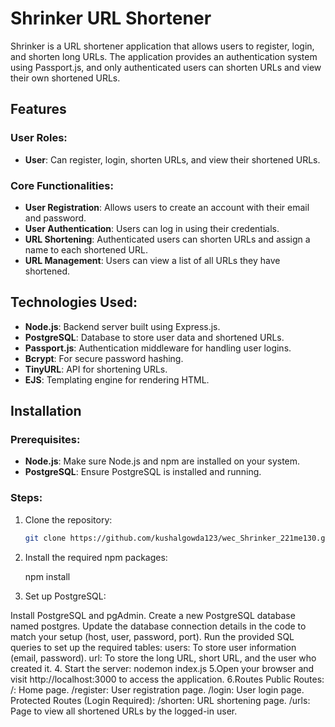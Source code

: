# Shrinker URL Shortener

Shrinker is a URL shortener application that allows users to register, login, and shorten long URLs. The application provides an authentication system using Passport.js, and only authenticated users can shorten URLs and view their own shortened URLs.

## Features

### User Roles:
- **User**: Can register, login, shorten URLs, and view their shortened URLs.

### Core Functionalities:
- **User Registration**: Allows users to create an account with their email and password.
- **User Authentication**: Users can log in using their credentials.
- **URL Shortening**: Authenticated users can shorten URLs and assign a name to each shortened URL.
- **URL Management**: Users can view a list of all URLs they have shortened.

## Technologies Used:
- **Node.js**: Backend server built using Express.js.
- **PostgreSQL**: Database to store user data and shortened URLs.
- **Passport.js**: Authentication middleware for handling user logins.
- **Bcrypt**: For secure password hashing.
- **TinyURL**: API for shortening URLs.
- **EJS**: Templating engine for rendering HTML.

## Installation

### Prerequisites:
- **Node.js**: Make sure Node.js and npm are installed on your system.
- **PostgreSQL**: Ensure PostgreSQL is installed and running.

### Steps:

1. Clone the repository:
   ```bash
   git clone https://github.com/kushalgowda123/wec_Shrinker_221me130.git
2. Install the required npm packages:

   npm install
3. Set up PostgreSQL:

  Install PostgreSQL and pgAdmin.
  Create a new PostgreSQL database named postgres.
  Update the database connection details in the code to match your setup (host, user, password, port).
  Run the provided SQL queries to set up the required tables:
  users: To store user information (email, password).
  url: To store the long URL, short URL, and the user who created it.
4. Start the server: nodemon index.js
5.Open your browser and visit http://localhost:3000 to access the application.
6.Routes
  Public Routes:
  /: Home page.
  /register: User registration page.
  /login: User login page.
  Protected Routes (Login Required):
  /shorten: URL shortening page.
  /urls: Page to view all shortened URLs by the logged-in user.

